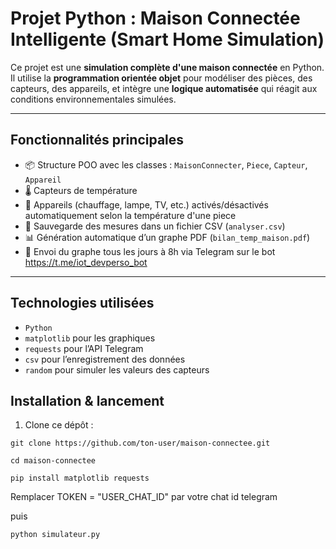 # Projet Python : Maison Connectée Intelligente (Smart Home Simulation)

Ce projet est une **simulation complète d'une maison connectée** en Python.  
Il utilise la **programmation orientée objet** pour modéliser des pièces, des capteurs, des appareils, et intègre une **logique automatisée** qui réagit aux conditions environnementales simulées.

---

## Fonctionnalités principales

- 📦 Structure POO avec les classes : `MaisonConnecter`, `Piece`, `Capteur`, `Appareil`
- 🌡️ Capteurs de température
- 🔌 Appareils (chauffage, lampe, TV, etc.) activés/désactivés automatiquement selon la température d'une piece
- 💾 Sauvegarde des mesures dans un fichier CSV (`analyser.csv`)
- 📊 Génération automatique d’un graphe PDF (`bilan_temp_maison.pdf`)
- 📩 Envoi du graphe tous les jours à 8h via Telegram sur le bot https://t.me/iot_devperso_bot

---

##  Technologies utilisées

- `Python` 
- `matplotlib` pour les graphiques
- `requests` pour l’API Telegram
- `csv` pour l’enregistrement des données
- `random` pour simuler les valeurs des capteurs

## Installation & lancement

1. Clone ce dépôt :
```shell
git clone https://github.com/ton-user/maison-connectee.git
```
```shell
cd maison-connectee
```

```shell
pip install matplotlib requests
```

Remplacer TOKEN = "USER_CHAT_ID"  par votre chat id telegram

puis 

``` SHELL
python simulateur.py 
```